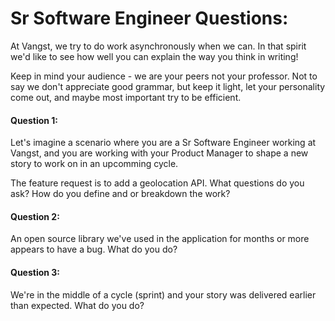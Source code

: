 # Sr Software Engineer Questions: 

At Vangst, we try to do work asynchronously when we can. In that spirit we'd like to see how well you can explain the way you think in writing! 

Keep in mind your audience - we are your peers not your professor. 
Not to say we don't appreciate good grammar, but keep it light, let your personality come out, and maybe most important try to be efficient. 

#### Question 1: 

Let's imagine a scenario where you are a Sr Software Engineer working at Vangst, and you are working with your Product Manager to shape a new story to work on in an upcomming cycle. 

The feature request is to add a geolocation API. What questions do you ask? How do you define and or breakdown the work? 


#### Question 2: 

An open source library we've used in the application for months or more appears to have a bug. What do you do? 

#### Question 3: 

We're in the middle of a cycle (sprint) and your story was delivered earlier than expected. What do you do?
